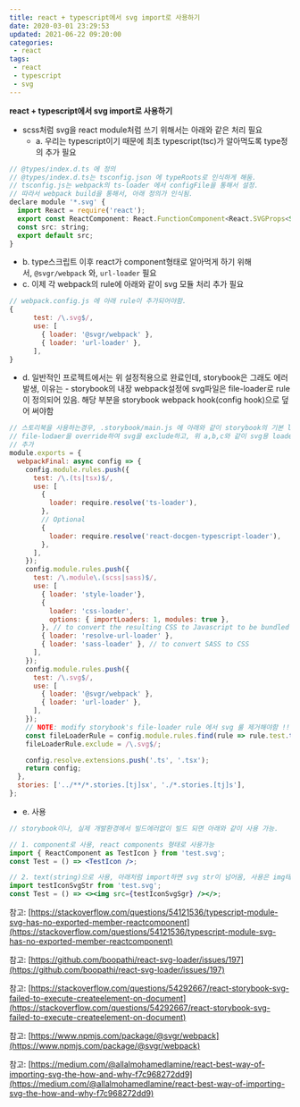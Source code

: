 ```yaml
---
title: react + typescript에서 svg import로 사용하기
date: 2020-03-01 23:29:53
updated: 2021-06-22 09:20:00
categories:
 - react
tags:
 - react
 - typescript
 - svg
---
```


**react + typescript에서 svg import로 사용하기**

- scss처럼 svg을 react module처럼 쓰기 위해서는 아래와 같은 처리 필요
    - a. 우리는 typescript이기 때문에 최초 typescript(tsc)가 알아먹도록 type정의 추가 필요

```jsx
// @types/index.d.ts 에 정의
// @types/index.d.ts는 tsconfig.json 에 typeRoots로 인식하게 해둠.
// tsconfig.js는 webpack의 ts-loader 에서 configFile을 통해서 설정.
// 따라서 webpack build을 통해서, 아래 정의가 인식됨.
declare module '*.svg' {
  import React = require('react');
  export const ReactComponent: React.FunctionComponent<React.SVGProps<SVGSVGElement>>;
  const src: string;
  export default src;
}
```

- b. type스크립트 이후 react가 component형태로 알아먹게 하기 위해서, `@svgr/webpack` 와, `url-loader` 필요
- c. 이제 각 webpack의 rule에 아래와 같이 svg 모듈 처리 추가 필요

```jsx
// webpack.config.js 에 아래 rule이 추가되어야함.
{
      test: /\.svg$/,
      use: [
        { loader: '@svgr/webpack' },
        { loader: 'url-loader' },
      ],
}

```

- d. 일반적인 프로젝트에서는 위 설정적용으로 완료인데, storybook은 그래도 에러 발생, 이유는 - storybook의 내장 webpack설정에 svg파일은 file-loader로 rule이 정의되어 있음. 해당 부분을 storybook webpack hook(config hook)으로 덮어 써야함

```jsx
// 스토리북을 사용하는경우, .storybook/main.js 에 아래와 같이 storybook의 기본 loader
// file-lodaer을 override하여 svg을 exclude하고, 위 a,b,c와 같이 svg용 loader을
// 추가
module.exports = {
  webpackFinal: async config => {
    config.module.rules.push({
      test: /\.(ts|tsx)$/,
      use: [
        {
          loader: require.resolve('ts-loader'),
        },
        // Optional
        {
          loader: require.resolve('react-docgen-typescript-loader'),
        },
      ],
    });
    config.module.rules.push({
      test: /\.module\.(scss|sass)$/,
      use: [
        { loader: 'style-loader'},
        {
          loader: 'css-loader',
          options: { importLoaders: 1, modules: true },
        }, // to convert the resulting CSS to Javascript to be bundled (modules:true to rename CSS classes in output to cryptic identifiers, except if wrapped in a :global(...) pseudo class)
        { loader: 'resolve-url-loader' },
        { loader: 'sass-loader' }, // to convert SASS to CSS
      ],
    });
    config.module.rules.push({
      test: /\.svg$/,
      use: [
        { loader: '@svgr/webpack' },
        { loader: 'url-loader' },
      ],
    });
    // NOTE: modify storybook's file-loader rule 에서 svg 룰 제거해야함 !!!!
    const fileLoaderRule = config.module.rules.find(rule => rule.test.test('.svg'));
    fileLoaderRule.exclude = /\.svg$/;

    config.resolve.extensions.push('.ts', '.tsx');
    return config;
  },
  stories: ['../**/*.stories.[tj]sx', './*.stories.[tj]s'],
};
```

- e. 사용

```jsx
// storybook이나, 실제 개발환경에서 빌드에러없이 빌드 되면 아래와 같이 사용 가능.

// 1. component로 사용, react components 형태로 사용가능
import { ReactComponent as TestIcon } from 'test.svg';
const Test = () => <TestIcon />;

// 2. text(string)으로 사용, 아래처럼 import하면 svg str이 넘어옴, 사용은 img태그등의 src로 사용.
import testIconSvgStr from 'test.svg';
const Test = () => <><img src={testIconSvgSgr} /></>;
```

참고: [https://stackoverflow.com/questions/54121536/typescript-module-svg-has-no-exported-member-reactcomponent](https://stackoverflow.com/questions/54121536/typescript-module-svg-has-no-exported-member-reactcomponent)

참고: [https://github.com/boopathi/react-svg-loader/issues/197](https://github.com/boopathi/react-svg-loader/issues/197)

참고: [https://stackoverflow.com/questions/54292667/react-storybook-svg-failed-to-execute-createelement-on-document](https://stackoverflow.com/questions/54292667/react-storybook-svg-failed-to-execute-createelement-on-document)

참고: [https://www.npmjs.com/package/@svgr/webpack](https://www.npmjs.com/package/@svgr/webpack)

참고: [https://medium.com/@allalmohamedlamine/react-best-way-of-importing-svg-the-how-and-why-f7c968272dd9](https://medium.com/@allalmohamedlamine/react-best-way-of-importing-svg-the-how-and-why-f7c968272dd9)